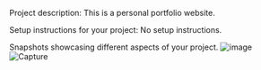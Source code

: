 Project description:
This is a personal portfolio website.


Setup instructions for your project:
No setup instructions.


Snapshots showcasing different aspects of your project.
![image](https://github.com/Ibraheemn13/Sanditory.github.io/assets/68946009/1b337f84-f077-47ed-933d-fd1da6fe489b)
![Capture](https://github.com/Ibraheemn13/Sanditory.github.io/assets/68946009/f18d4e9b-ef37-49fd-aebe-79d64ded894f)
